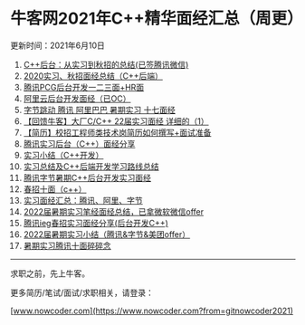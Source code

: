 # 牛客网2021年C++精华面经汇总（周更）
更新时间：2021年6月10日
1. [C++后台：从实习到秋招的总结(已签腾讯微信)](https://www.nowcoder.com/discuss/586944?from=gitnowcoder2021)
2. [2020实习、秋招面经总结（C++后端）](https://www.nowcoder.com/discuss/592375?from=gitnowcoder2021)
3. [腾讯PCG后台开发一二三面+HR面](https://www.nowcoder.com/discuss/616698?from=gitnowcoder2021)
4. [阿里云后台开发面经（已OC）](https://www.nowcoder.com/discuss/617638?from=gitnowcoder2021)
5. [字节跳动 腾讯 阿里巴巴 暑期实习 十七面经](https://www.nowcoder.com/discuss/619406?from=gitnowcoder2021)
6. [【回馈牛客】大厂C/C++ 22届实习面经 详细的（1）](https://www.nowcoder.com/discuss/632497?from=gitnowcoder2021)
7. [【简历】校招工程师类技术岗简历如何撰写+面试准备](https://www.nowcoder.com/discuss/634906?from=gitnowcoder2021)
8. [腾讯实习后台（C++）面经分享](https://www.nowcoder.com/discuss/636014?from=gitnowcoder2021)
9. [实习小结（C++开发）](https://www.nowcoder.com/discuss/636113?from=gitnowcoder2021)
10. [实习总结及C++后端开发学习路线总结](https://www.nowcoder.com/discuss/637559?from=gitnowcoder2021)
11. [腾讯字节暑期C++后台开发实习面经](https://www.nowcoder.com/discuss/640138?from=gitnowcoder2021)
12. [春招十面（c++）](https://www.nowcoder.com/discuss/642937?from=gitnowcoder2021)
13. [实习面经汇总：腾讯、阿里、字节](https://www.nowcoder.com/discuss/646864?from=gitnowcoder2021)
14. [2022届暑期实习笔经面经总结，已拿微软微信offer](https://www.nowcoder.com/discuss/648274?from=gitnowcoder2021)
15. [腾讯ieg春招实习面经分享(后台开发C++)](https://www.nowcoder.com/discuss/651614?from=gitnowcoder2021)
16. [2022届暑期实习小结（腾讯&amp;字节&amp;美团offer）](https://www.nowcoder.com/discuss/653616?from=gitnowcoder2021)
17. [暑期实习腾讯十面碎碎念](https://www.nowcoder.com/discuss/656629?from=gitnowcoder2021)
---
求职之前，先上牛客。

更多简历/笔试/面试/求职相关，请登录：

[www.nowcoder.com](https://www.nowcoder.com?from=gitnowcoder2021)
